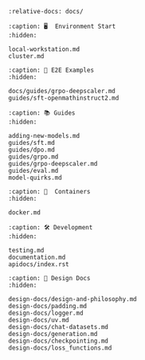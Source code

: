 ```{include} ../README.md
:relative-docs: docs/
```

```{toctree}
:caption: 🖥️  Environment Start
:hidden:

local-workstation.md
cluster.md

```

```{toctree}
:caption: 🚀 E2E Examples
:hidden:

docs/guides/grpo-deepscaler.md
guides/sft-openmathinstruct2.md
```

```{toctree}
:caption: 📚 Guides
:hidden:

adding-new-models.md
guides/sft.md
guides/dpo.md
guides/grpo.md
guides/grpo-deepscaler.md
guides/eval.md
model-quirks.md
```

```{toctree}
:caption: 🐳  Containers
:hidden:

docker.md
```

```{toctree}
:caption: 🛠️ Development
:hidden:

testing.md
documentation.md
apidocs/index.rst
```

```{toctree}
:caption: 📐 Design Docs
:hidden:

design-docs/design-and-philosophy.md
design-docs/padding.md
design-docs/logger.md
design-docs/uv.md
design-docs/chat-datasets.md
design-docs/generation.md
design-docs/checkpointing.md
design-docs/loss_functions.md
```
